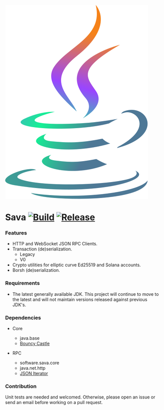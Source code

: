 ![Sava](assets/images/solana_java_cup.svg)

# Sava [![Build](https://github.com/sava-software/sava/actions/workflows/gradle.yml/badge.svg)](https://github.com/sava-software/sava/actions/workflows/gradle.yml) [![Release](https://github.com/sava-software/sava/actions/workflows/release.yml/badge.svg)](https://github.com/sava-software/sava/actions/workflows/release.yml)

### Features

- HTTP and WebSocket JSON RPC Clients.
- Transaction (de)serialization.
    - Legacy
    - V0
- Crypto utilities for elliptic curve Ed25519 and Solana accounts.
- Borsh (de)serialization.

### Requirements

- The latest generally available JDK. This project will continue to move to the latest and will not maintain
  versions released against previous JDK's.

### Dependencies

- Core
  - java.base
  - [Bouncy Castle](https://www.bouncycastle.org/download/bouncy-castle-java/#latest)

- RPC
  - software.sava.core
  - java.net.http
  - [JSON Iterator](https://github.com/comodal/json-iterator?tab=readme-ov-file#json-iterator)

### Contribution

Unit tests are needed and welcomed. Otherwise, please open an issue or send an email before working on a pull request.
